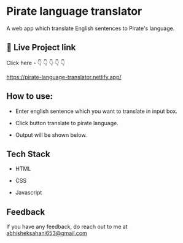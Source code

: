 
# Pirate language translator

A web app which translate English sentences to Pirate's language.




## 🔗 Live Project link

Click here - 👇 👇 👇 👇 👇

https://pirate-language-translator.netlify.app/


## How to use:


- Enter english sentence which you want to translate in input box.

- Click button translate to pirate language.

- Output will be shown below.





## Tech Stack

- HTML

- CSS

- Javascript
## Feedback

If you have any feedback, do reach out to me at abhisheksahani653@gmail.com
